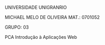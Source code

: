 UNIVERSIDADE UNIGRANRIO

MICHAEL MELO DE OLIVEIRA MAT.: 0701052

GRUPO: 03

PCA Introdução à Aplicações Web
